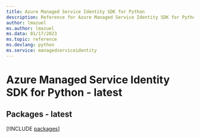 ```yaml
---
title: Azure Managed Service Identity SDK for Python
description: Reference for Azure Managed Service Identity SDK for Python
author: lmazuel
ms.author: lmazuel
ms.data: 01/17/2023
ms.topic: reference
ms.devlang: python
ms.service: managedserviceidentity
---
```

# Azure Managed Service Identity SDK for Python - latest
## Packages - latest
[!INCLUDE [packages](managed-service-identity-index.md)]